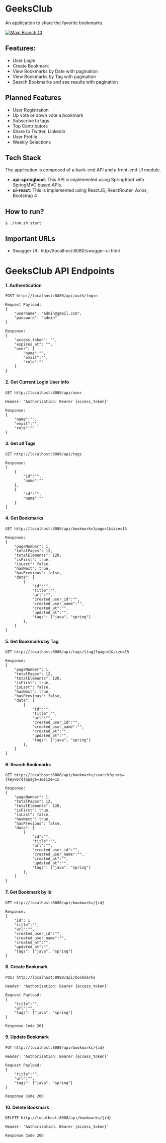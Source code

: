 # GeeksClub
An application to share the favorite bookmarks.

[![Main Branch CI](https://github.com/sivaprasadreddy/geeksclub/actions/workflows/maven-main.yml/badge.svg)](https://github.com/sivaprasadreddy/geeksclub/actions/workflows/maven-main.yml)

## Features:
* User Login
* Create Bookmark
* View Bookmarks by Date with pagination
* View Bookmarks by Tag with pagination
* Search Bookmarks and see results with pagination

## Planned Features
* User Registration
* Up vote or down vote a bookmark
* Subscribe to tags
* Top Contributors
* Share to Twitter, LinkedIn
* User Profile
* Weekly Selections

## Tech Stack
The application is composed of a back-end API and a front-end UI module.

* **api-springboot**: This API is implemented using SpringBoot with SpringMVC based APIs.
* **ui-react**: This is implemented using ReactJS, ReactRouter, Axios, Bootstrap 4

## How to run?

```shell
$ ./run.sh start
```

## Important URLs
* Swagger UI : http://localhost:8080/swagger-ui.html

# GeeksClub API Endpoints

#### 1. Authentication

```
POST http://localhost:8080/api/auth/login

Request Payload:
{
    "username": "admin@gmail.com",
    "password": "admin"
}

Response:
{
    "access_token": "",
    "expires_at": "",
    "user": {
        "name":"",
        "email":"",
        "role":""
    }
}
```

#### 2. Get Current Login User Info

```
GET http://localhost:8080/api/user

Header: 'Authorization: Bearer {access_token}'

Response:
{
    "name":"",
    "email":"",
    "role":""
}
```

#### 3. Get all Tags

```
GET http://localhost:8080/api/tags

Response:
[
    {
        "id":"",
        "name":""
    },
    {
        "id":"",
        "name":""
    }
]
```

#### 4. Get Bookmarks

```
GET http://localhost:8080/api/bookmarks?page=1&size=15

Response:
{
    "pageNumber": 1,
    "totalPages": 12,
    "totalElements": 120,
    "isFirst": true,
    "isLast": false,
    "hasNext": true,
    "hasPrevious": false,
    "data": [
        {
            "id":"",
            "title":"",
            "url":"",
            "created_user_id":"",
            "created_user_name":"",
            "created_at":"",
            "updated_at":"",
            "tags": ["java", "spring"]
        },
    ]
}
```

#### 5. Get Bookmarks by Tag

```
GET http://localhost:8080/api/tags/{tag}?page=1&size=15

Response:
{
    "pageNumber": 1,
    "totalPages": 12,
    "totalElements": 120,
    "isFirst": true,
    "isLast": false,
    "hasNext": true,
    "hasPrevious": false,
    "data": [
        {
            "id":"",
            "title":"",
            "url":"",
            "created_user_id":"",
            "created_user_name":"",
            "created_at":"",
            "updated_at":"",
            "tags": ["java", "spring"]
        },
    ]
}
```

#### 6. Search Bookmarks

```
GET http://localhost:8080/api/bookmarks/search?query={keyword}&page=1&size=15

Response:
{
    "pageNumber": 1,
    "totalPages": 12,
    "totalElements": 120,
    "isFirst": true,
    "isLast": false,
    "hasNext": true,
    "hasPrevious": false,
    "data": [
        {
            "id":"",
            "title":"",
            "url":"",
            "created_user_id":"",
            "created_user_name":"",
            "created_at":"",
            "updated_at":"",
            "tags": ["java", "spring"]
        },
    ]
}
```


#### 7. Get Bookmark by Id

```
GET http://localhost:8080/api/bookmarks/{id}

Response:
{
    "id": 1
    "title":"",
    "url":"",
    "created_user_id":"",
    "created_user_name":"",
    "created_at":"",
    "updated_at":"",
    "tags": ["java", "spring"]
}
```

#### 8. Create Bookmark

```
POST http://localhost:8080/api/bookmarks

Header: 'Authorization: Bearer {access_token}'

Request Payload:
{
    "title":"",
    "url":"",
    "tags": ["java", "spring"]
}

Response Code 201
```

#### 9. Update Bookmark

```
PUT http://localhost:8080/api/bookmarks/{id}

Header: 'Authorization: Bearer {access_token}'

Request Payload:
{
    "title":"",
    "url":"",
    "tags": ["java", "spring"]
}

Response Code 200
```


#### 10. Delete Bookmark

```
DELETE http://localhost:8080/api/bookmarks/{id}

Header: 'Authorization: Bearer {access_token}'

Response Code 200
```
